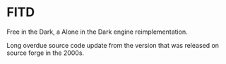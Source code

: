 # FITD

Free in the Dark, a Alone in the Dark engine reimplementation.

Long overdue source code update from the version that was released on source forge in the 2000s.
